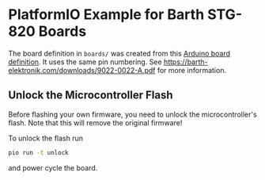 # PlatformIO Example for Barth STG-820 Boards

The board definition in `boards/` was created from this [Arduino board definition](https://github.com/jasysdotde/STG-8xx). It uses the same pin numbering. See https://barth-elektronik.com/downloads/9022-0022-A.pdf for more information.

## Unlock the Microcontroller Flash

Before flashing your own firmware, you need to unlock the microcontroller's flash. Note that this will remove the original firmware!

To unlock the flash run

```bash
pio run -t unlock
```

and power cycle the board.
